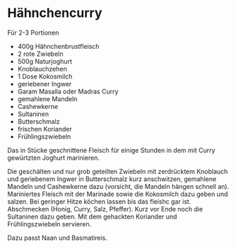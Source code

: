 # Hähnchencurry

Für 2-3 Portionen

* 400g Hähnchenbrustfleisch
* 2 rote Zwiebeln
* 500g Naturjoghurt
* Knoblauchzehen
* 1 Dose Kokosmilch
* geriebener Ingwer
* Garam Masalla oder Madras Curry
* gemahlene Mandeln
* Cashewkerne
* Sultaninen
* Butterschmalz
* frischen Koriander
* Frühlingszwiebeln

Das in Stücke geschnittene Fleisch für einige Stunden in dem mit Curry gewürtzten Joghurt marinieren.

Die geschälten und nur grob geteilten Zwiebeln mit zerdrücktem Knoblauch und geriebenem Ingwer in Butterschmalz kurz anschwitzen, gemahlene Mandeln und Cashewkerne dazu (vorsicht, die Mandeln hängen schnell an). Mariniertes Fleisch mit der Marinade sowie die Kokosmilch dazu geben und salzen. Bei geringer Hitze köchen lassen bis das fleishc gar ist. Abschmecken (Honig, Curry, Salz, Pfeffer). Kurz vor Ende noch die Sultaninen dazu geben. Mit dem gehackten Koriander und Frühlingszwiebeln servieren.

Dazu passt Naan und Basmatireis.
